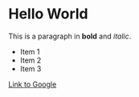 # Hello World

This is a paragraph in **bold** and *italic*.

- Item 1
- Item 2
- Item 3

[Link to Google](https://www.google.com)
